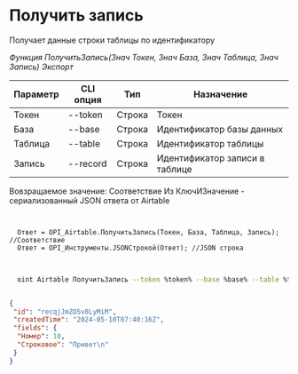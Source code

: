 ﻿---
sidebar_position: 2
---

# Получить запись
 Получает данные строки таблицы по идентификатору


*Функция ПолучитьЗапись(Знач Токен, Знач База, Знач Таблица, Знач Запись) Экспорт*

  | Параметр | CLI опция | Тип | Назначение |
  |-|-|-|-|
  | Токен | --token | Строка | Токен |
  | База | --base | Строка | Идентификатор базы данных |
  | Таблица | --table | Строка | Идентификатор таблицы |
  | Запись | --record | Строка | Идентификатор записи в таблице |

  
  Вовзращаемое значение:   Соответствие Из КлючИЗначение - сериализованный JSON ответа от Airtable

```bsl title="Пример кода"
	

  Ответ = OPI_Airtable.ПолучитьЗапись(Токен, База, Таблица, Запись); //Соответствие
  Ответ = OPI_Инструменты.JSONСтрокой(Ответ); //JSON строка
	
```

```sh title="Пример команд CLI"
    
  oint Airtable ПолучитьЗапись --token %token% --base %base% --table %table% --record %record%

```


```json title="Результат"

{
 "id": "recqjJmZO5v8LyMiM",
 "createdTime": "2024-05-10T07:40:16Z",
 "fields": {
  "Номер": 10,
  "Строковое": "Привет\n"
 }
}

```
